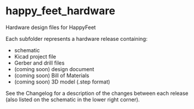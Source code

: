 # happy_feet_hardware
Hardware design files for HappyFeet

Each subfolder represents a hardware release containing:
- schematic
- Kicad project file
- Gerber and drill files
- (coming soon) design document
- (coming soon) Bill of Materials
- (coming soon) 3D model (.step format)

See the Changelog for a description of the changes between each release (also listed on the schematic in the lower right corner).
